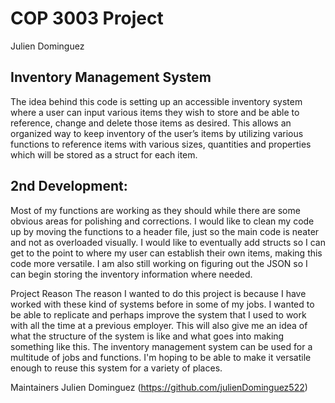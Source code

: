 # COP 3003 Project
Julien Dominguez

## Inventory Management System
The idea behind this code is setting up an accessible inventory system where a
user can input various items they wish to store and be able to reference, change
and delete those items as desired.
This allows an organized way to keep inventory of the user’s items by utilizing
various functions to reference items with various sizes, quantities and properties
which will be stored as a struct for each item.

## 2nd Development:
Most of my functions are working as they should while there are some obvious areas for polishing and 
corrections. I would like to clean my code up by moving the functions to a header file, just so the
main code is neater and not as overloaded visually. I would like to eventually add structs so I can
get to the point to where my user can establish their own items, making this code more versatile.
I am also still working on figuring out the JSON so I can begin storing the inventory information
where needed.

Project Reason
The reason I wanted to do this project is because I have worked with these kind of systems before in 
some of my jobs. I wanted to be able to replicate and perhaps improve the system that I used to work 
with all the time at a previous employer. This will also give me an idea of what the structure of the
system is like and what goes into making something like this. The inventory management system can be 
used for a multitude of jobs and functions. I'm hoping to be able to make it versatile enough to reuse
this system for a variety of places.

Maintainers
Julien Dominguez (https://github.com/julienDominguez522)
